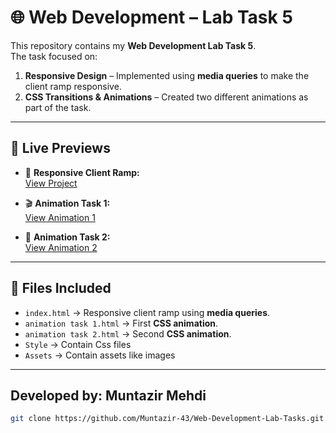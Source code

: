 
# 🌐 Web Development – Lab Task 5  

This repository contains my **Web Development Lab Task 5**.  
The task focused on:  
1. **Responsive Design** – Implemented using **media queries** to make the client ramp responsive.  
2. **CSS Transitions & Animations** – Created two different animations as part of the task.  

---

## 🔗 Live Previews 

- 📱 **Responsive Client Ramp:**  
  [View Project](https://muntazir-43.github.io/Web-Development-Lab-Tasks/Lab%20Task%205/index.html)

- 🎬 **Animation Task 1:**  
  [View Animation 1](https://muntazir-43.github.io/Web-Development-Lab-Tasks/Lab%20Task%205/animation%20task%201.html)

- 🎥 **Animation Task 2:**  
  [View Animation 2](https://muntazir-43.github.io/Web-Development-Lab-Tasks/Lab%20Task%205/animation%20task%202.html)

---

## 📂 Files Included  

- `index.html` → Responsive client ramp using **media queries**.  
- `animation task 1.html` → First **CSS animation**.  
- `animation task 2.html` → Second **CSS animation**.  
- `Style` → Contain Css files
- `Assets` → Contain assets like images

---

## Developed by: Muntazir Mehdi
   ```bash
   git clone https://github.com/Muntazir-43/Web-Development-Lab-Tasks.git
